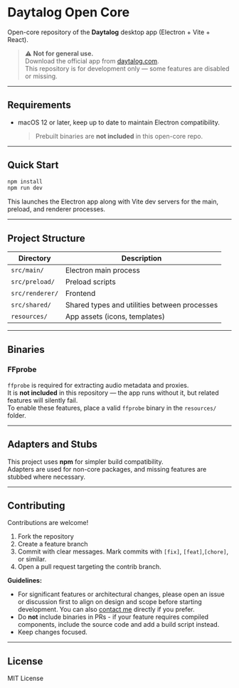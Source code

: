 # Daytalog Open Core

Open-core repository of the **Daytalog** desktop app (Electron + Vite + React).

> ⚠️ **Not for general use.**  
> Download the official app from [daytalog.com](https://daytalog.com).  
> This repository is for development only — some features are disabled or missing.

---

## Requirements

- macOS 12 or later, keep up to date to maintain Electron compatibility.
  > Prebuilt binaries are **not included** in this open-core repo.

---

## Quick Start

```bash
npm install
npm run dev
```

This launches the Electron app along with Vite dev servers for the main, preload, and renderer processes.

---

## Project Structure

| Directory       | Description                                  |
| --------------- | -------------------------------------------- |
| `src/main/`     | Electron main process                        |
| `src/preload/`  | Preload scripts                              |
| `src/renderer/` | Frontend                                     |
| `src/shared/`   | Shared types and utilities between processes |
| `resources/`    | App assets (icons, templates)                |

---

## Binaries

### FFprobe

`ffprobe` is required for extracting audio metadata and proxies.  
It is **not included** in this repository — the app runs without it, but related features will silently fail.  
To enable these features, place a valid `ffprobe` binary in the `resources/` folder.

---

## Adapters and Stubs

This project uses **npm** for simpler build compatibility.  
Adapters are used for non-core packages, and missing features are stubbed where necessary.

---

## Contributing

Contributions are welcome!

1. Fork the repository
2. Create a feature branch
3. Commit with clear messages. Mark commits with `[fix]`, `[feat]`,`[chore]`, or similar.
4. Open a pull request targeting the contrib branch.

**Guidelines:**

- For significant features or architectural changes, please open an issue or discussion first to align on design and scope before starting development. You can also [contact me](https://daytalog.com/contact) directly if you prefer.
- Do **not** include binaries in PRs - if your feature requires compiled components, include the source code and add a build script instead.
- Keep changes focused.

---

## License

MIT License
